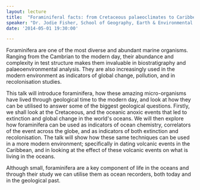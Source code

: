 ```yaml
---
layout: lecture
title:  "Foraminiferal facts: from Cretaceous palaeoclimates to Caribbean tephrochronology"
speaker: "Dr. Jodie Fisher, School of Geography, Earth & Environmental Sciences, Plymouth University"
date: '2014-05-01 19:30:00'

---
```

Foraminifera are one of the most diverse and abundant marine organisms. Ranging from the Cambrian to the modern day, their abundance and complexity in test structure makes them invaluable in biostratigraphy and palaeoenvironmental analysis. They are also increasingly used in the modern environment as indicators of global change, pollution, and in recolonisation studies.

This talk will introduce foraminifera, how these amazing micro-organisms have lived through geological time to the modern day, and look at how they can be utilised to answer some of the biggest geological questions. Firstly, we shall look at the Cretaceous, and the oceanic anoxic events that led to extinction and global change in the world's oceans. We will then explore how foraminifera can be used as indicators of ocean chemistry, correlators of the event across the globe, and as indicators of both extinction and recolonisation. The talk will show how these same techniques can be used in a more modern environment; specifically in dating volcanic events in the Caribbean, and in looking at the effect of these volcanic events on what is living in the oceans.

Although small, foraminifera are a key component of life in the oceans and through their study we can utilise them as ocean recorders, both today and in the geological past.